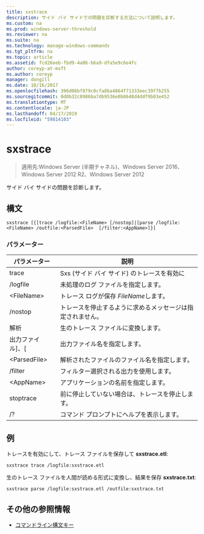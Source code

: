 ```yaml
---
title: sxstrace
description: サイド バイ サイドでの問題を診断する方法について説明します。
ms.custom: na
ms.prod: windows-server-threshold
ms.reviewer: na
ms.suite: na
ms.technology: manage-windows-commands
ms.tgt_pltfrm: na
ms.topic: article
ms.assetid: fcd26eeb-fbd9-4a86-b6a9-dfa5e9c6e4fc
author: coreyp-at-msft
ms.author: coreyp
manager: dongill
ms.date: 10/16/2017
ms.openlocfilehash: 396d06bf079c0cfa8ba4864f71333eec39f7b255
ms.sourcegitcommit: 0d0b32c8986ba7db9536e0b8648d4ddf9b03e452
ms.translationtype: MT
ms.contentlocale: ja-JP
ms.lasthandoff: 04/17/2019
ms.locfileid: "59814103"
---
```

# <a name="sxstrace"></a>sxstrace

>適用先:Windows Server (半期チャネル)、Windows Server 2016、Windows Server 2012 R2、Windows Server 2012

サイド バイ サイドの問題を診断します。    

## <a name="syntax"></a>構文  
```  
sxstrace [{[trace /logfile:<FileName> [/nostop]|[parse /logfile:<FileName> /outfile:<ParsedFile>  [/filter:<AppName>]}]  
```  

### <a name="parameters"></a>パラメーター  
|パラメーター|説明|  
|-------|--------|  
|trace|Sxs (サイド バイ サイド) のトレースを有効に|  
|/logfile|未処理のログ ファイルを指定します。|  
|\<FileName>|トレース ログが保存 *FileName*します。|  
|/nostop|トレースを停止するように求めるメッセージは指定されません。|  
|解析|生のトレース ファイルに変換します。|  
|出力ファイル]、[|出力ファイル名を指定します。|  
|\<ParsedFile>|解析されたファイルのファイル名を指定します。|  
|/filter|フィルター選択される出力を使用します。|  
|\<AppName>|アプリケーションの名前を指定します。|  
|stoptrace|前に停止していない場合は、トレースを停止します。|  
|/?|コマンド プロンプトにヘルプを表示します。|  

## <a name="BKMK_Examples"></a>例  
トレースを有効にして、トレース ファイルを保存して **sxstrace.etl**:  
```  
sxstrace trace /logfile:sxstrace.etl  
```  
生のトレース ファイルを人間が読める形式に変換し、結果を保存 **sxstrace.txt**:  
```  
sxstrace parse /logfile:sxstrace.etl /outfile:sxstrace.txt  
```  

## <a name="additional-references"></a>その他の参照情報  
-   [コマンドライン構文キー](command-line-syntax-key.md)  
  
